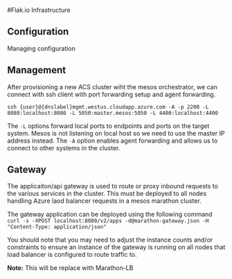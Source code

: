 #Flak.io Infrastructure

## Configuration
Managing configuration

## Management
After provisioning a new ACS cluster wiht the mesos orchestrator, we can connect with ssh client with port forwarding setup and agent forwarding.

`ssh {user}@{dnslabel}mgmt.westus.cloudapp.azure.com -A -p 2200 -L 8080:localhost:8080 -L 5050:master.mesos:5050 -L 4400:localhost:4400`

The `-L` options forward local ports to endpoints and ports on the target system. Mesos is not listening on local host so we need to use the master IP address instead.  The `-A` option enables agent forwarding and allows us to connect to other systems in the cluster.

## Gateway
The applicaiton/api gateway is used to route or proxy inbound requests to the various services in the cluster.  This must be deployed to all nodes handling Azure laod balancer requests in a mesos marathon cluster.

The gateway application can be deployed using the following command
```curl -s -XPOST localhost:8080/v2/apps -d@marathon-gateway.json -H "Content-Type: application/json"```

You should note that you may need to adjust the instance counts and/or constraints to ensure an instance of the gateway is running on all nodes that load balancer is configured to route traffic to.

__Note:__ This will be replace with Marathon-LB
